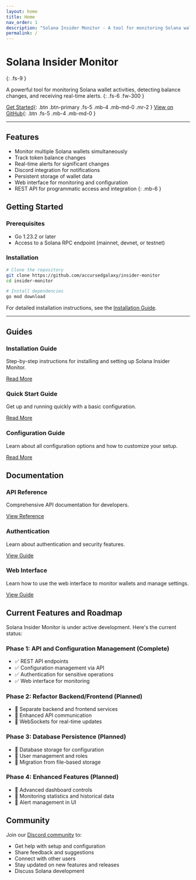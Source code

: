 ```yaml
---
layout: home
title: Home
nav_order: 1
description: "Solana Insider Monitor - A tool for monitoring Solana wallet activities and balance changes"
permalink: /
---
```


# Solana Insider Monitor
{: .fs-9 }

A powerful tool for monitoring Solana wallet activities, detecting balance changes, and receiving real-time alerts.
{: .fs-6 .fw-300 }

[Get Started](./quick-start.html){: .btn .btn-primary .fs-5 .mb-4 .mb-md-0 .mr-2 }
[View on GitHub](https://github.com/accursedgalaxy/Insider-Monitor){: .btn .fs-5 .mb-4 .mb-md-0 }

---

## Features

- Monitor multiple Solana wallets simultaneously
- Track token balance changes
- Real-time alerts for significant changes
- Discord integration for notifications
- Persistent storage of wallet data
- Web interface for monitoring and configuration
- REST API for programmatic access and integration
{: .mb-6 }

## Getting Started

### Prerequisites

- Go 1.23.2 or later
- Access to a Solana RPC endpoint (mainnet, devnet, or testnet)

### Installation

```bash
# Clone the repository
git clone https://github.com/accursedgalaxy/insider-monitor
cd insider-monitor

# Install dependencies
go mod download
```

For detailed installation instructions, see the [Installation Guide](./installation.html).

---

## Guides

<div class="card-grid">
  <div class="card">
    <h3>Installation Guide</h3>
    <p>Step-by-step instructions for installing and setting up Solana Insider Monitor.</p>
    <div class="card-footer">
      <a href="./installation.html" class="btn btn-primary">Read More</a>
    </div>
  </div>

  <div class="card">
    <h3>Quick Start Guide</h3>
    <p>Get up and running quickly with a basic configuration.</p>
    <div class="card-footer">
      <a href="./quick-start.html" class="btn btn-primary">Read More</a>
    </div>
  </div>

  <div class="card">
    <h3>Configuration Guide</h3>
    <p>Learn about all configuration options and how to customize your setup.</p>
    <div class="card-footer">
      <a href="./configuration.html" class="btn btn-primary">Read More</a>
    </div>
  </div>
</div>

## Documentation

<div class="card-grid">
  <div class="card">
    <h3>API Reference</h3>
    <p>Comprehensive API documentation for developers.</p>
    <div class="card-footer">
      <a href="./api.html" class="btn btn-primary">View Reference</a>
    </div>
  </div>

  <div class="card">
    <h3>Authentication</h3>
    <p>Learn about authentication and security features.</p>
    <div class="card-footer">
      <a href="./authentication.html" class="btn btn-primary">View Guide</a>
    </div>
  </div>

  <div class="card">
    <h3>Web Interface</h3>
    <p>Learn how to use the web interface to monitor wallets and manage settings.</p>
    <div class="card-footer">
      <a href="./web-interface.html" class="btn btn-primary">View Guide</a>
    </div>
  </div>
</div>

## Current Features and Roadmap

Solana Insider Monitor is under active development. Here's the current status:

### Phase 1: API and Configuration Management (Complete)
- ✅ REST API endpoints
- ✅ Configuration management via API
- ✅ Authentication for sensitive operations
- ✅ Web interface for monitoring

### Phase 2: Refactor Backend/Frontend (Planned)
- 🔄 Separate backend and frontend services
- 🔄 Enhanced API communication
- 🔄 WebSockets for real-time updates

### Phase 3: Database Persistence (Planned)
- 🔄 Database storage for configuration
- 🔄 User management and roles
- 🔄 Migration from file-based storage

### Phase 4: Enhanced Features (Planned)
- 🔄 Advanced dashboard controls
- 🔄 Monitoring statistics and historical data
- 🔄 Alert management in UI

## Community

Join our [Discord community](https://discord.gg/7vY9ZBPdya) to:
- Get help with setup and configuration
- Share feedback and suggestions
- Connect with other users
- Stay updated on new features and releases
- Discuss Solana development
